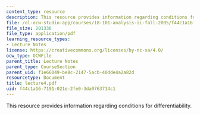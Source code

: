 ```yaml
---
content_type: resource
description: This resource provides information regarding conditions for differentiability.
file: /ol-ocw-studio-app/courses/18-101-analysis-ii-fall-2005/f44c1a167191021e2fe03da0763714c1_lecture4.pdf
file_size: 201336
file_type: application/pdf
learning_resource_types:
- Lecture Notes
license: https://creativecommons.org/licenses/by-nc-sa/4.0/
ocw_type: OCWFile
parent_title: Lecture Notes
parent_type: CourseSection
parent_uid: f1e66049-be8c-2147-5acb-40dde4a2a82d
resourcetype: Document
title: lecture4.pdf
uid: f44c1a16-7191-021e-2fe0-3da0763714c1
---
```

This resource provides information regarding conditions for differentiability.
